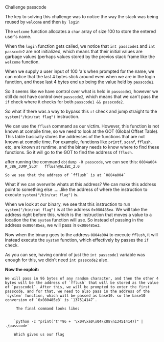 Challenge passcode 


The key to solving this challenge was to notice the way the stack was being reused by `welcome` and then `by login`

The `welcome` function allocates a `char` array of size 100 to store the entered user's name.

When the `login` function gets called, we notice that `int passcode1` and `int passcode2` are not initialized, which means that their initial values are garbage values (perhaps values stored by the previos stack frame like the `welcome` function. 


When we supply a user input of 100 'a's when prompted for the name, we can notice that the last 4 bytes stick around even when we are in the login function, and those last 4 bytes end up being the value held by `passcode1`.

So it seems like we have control over what is held in `passcode1`, however we still do not have control over `passcode2`, which means that we can't pass the `if` check where it checks for both `passcode1 && passcode2`. 


So what if there was a way to bypass this `if` check and jump straight to the `system("/bin/cat flag")` instruction.


We can use the `fflush` command as our victim. However, this function is not known at compile time, so we need to look at the GOT (Global Offset Table). This table basically stores the addresses of the functions that are not known at compile time. For example, functions like `printf`, `scanf`, `fflush`, etc, are known at runtime, and the binary needs to know where to find these functions. So it will go to the GOT to find the address of `fflush`. 


after running the command `objdump -R passcode`, we can see this:
    `0804a004 R_386_JUMP_SLOT   fflush@GLIBC_2.0`
    
    So we see that the address of `fflush` is at `0804a004`
    
    
What if we can overwrite whats at this address? We can make this address point to something else ......like the address of where the instruction to execute `system("/bin/cat flag")` is.


When we look at our binary, we see that this instruction to run `system("/bin/cat flag")` is at the address `0x080485ea`. We will take the address right before this, which is the instruction that moves a value to a location the the `system` function will use. So instead of passing in the address `0x080485ea`, we will pass in `0x080485e3`.


Now when the binary goes to the address `0804a004` to execute `fflush`, it will instead execute the `system` function, which effectively by passes the `if` check.


As you can see, having control of just the `int passcode1` variable was enough for this, we didn't need `int passcode2` also.


**Now the exploit:**

    We will pass in 96 bytes of any random character, and then the other 4 bytes will be the address of `fflush` that will be stored as the value of `passcode1`. After this, we will be prompted to enter the first passcode, and for that, we need to also pass in the address of the `system` function, which will be passed as base10. so the base10 conversion of `0x080485e3` is `137514147`.
    
         The final command looks like:
         

        `python -c "print('t'*96 + '\x04\xa0\x04\x08\n134514147)" | ./passcode`
        
        Which gives us our flag








    
     











